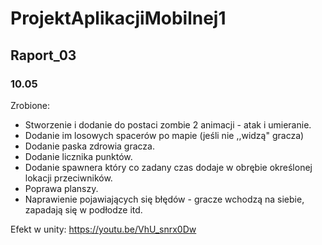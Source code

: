 ﻿# ProjektAplikacjiMobilnej1

## Raport_03
### 10.05

Zrobione:
* Stworzenie i dodanie do postaci zombie 2 animacji - atak i umieranie.
* Dodanie im losowych spacerów po mapie (jeśli nie ,,widzą" gracza)
* Dodanie paska zdrowia gracza.
* Dodanie licznika punktów.
* Dodanie spawnera który co zadany czas dodaje w obrębie określonej lokacji przeciwników.
* Poprawa planszy.
* Naprawienie pojawiających się błędów - gracze wchodzą na siebie, zapadają się w podłodze itd.


Efekt w unity:
https://youtu.be/VhU_snrx0Dw
